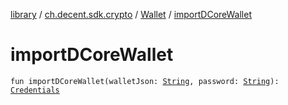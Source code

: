 [library](../../index.md) / [ch.decent.sdk.crypto](../index.md) / [Wallet](index.md) / [importDCoreWallet](./import-d-core-wallet.md)

# importDCoreWallet

`fun importDCoreWallet(walletJson: `[`String`](https://kotlinlang.org/api/latest/jvm/stdlib/kotlin/-string/index.html)`, password: `[`String`](https://kotlinlang.org/api/latest/jvm/stdlib/kotlin/-string/index.html)`): `[`Credentials`](../-credentials/index.md)